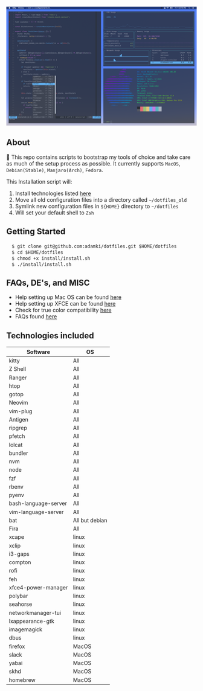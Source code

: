 ![Screenshot](desktop.png)

## About
👋 This repo contains scripts to bootstrap my tools of choice and take care as much of the setup process as possible.  It currently supports `MacOS`, `Debian(Stable)`, `Manjaro(Arch)`, `Fedora`.


This Installation script will:

  1. Install technologies listed [here](#technologies-included)
  2. Move all old configuration files into a directory called `~/dotfiles_old`
  3. Symlink new configuration files in `${HOME}` directory to `~/dotfiles`
  4. Will set your default shell to `Zsh`

## Getting Started
  ```
    $ git clone git@github.com:adamki/dotfiles.git $HOME/dotfiles
    $ cd $HOME/dotfiles
    $ chmod +x install/install.sh
    $ ./install/install.sh
  ```

## FAQs, DE's, and MISC
* Help setting up Mac OS can be found [here](/docs/MACOS.md)
* Help setting up XFCE can be found [here](/docs/XFCE.md)
* Check for true color compatibility [here](/docs/true-colors.md)
* FAQs found [here]('./docs/FAQ.md')

## Technologies included

| Software                 |    OS                     |
|--------------------------|---------------------------|
| kitty                    |    All                    |
| Z Shell                  |    All                    |
| Ranger                   |    All                    |
| htop                     |    All                    |
| gotop                    |    All                    |
| Neovim                   |    All                    |
| vim-plug                 |    All                    |
| Antigen                  |    All                    |
| ripgrep                  |    All                    |
| pfetch                   |    All                    |
| lolcat                   |    All                    |
| bundler                  |    All                    |
| nvm                      |    All                    |
| node                     |    All                    |
| fzf                      |    All                    |
| rbenv                    |    All                    |
| pyenv                    |    All                    |
| bash-language-server     |    All                    |
| vim-language-server      |    All                    |
| bat                      |    All but debian         |
| Fira                     |    All                    |
| xcape                    |    linux                  |
| xclip                    |    linux                  |
| i3-gaps                  |    linux                  |
| compton                  |    linux                  |
| rofi                     |    linux                  |
| feh                      |    linux                  |
| xfce4-power-manager      |    linux                  |
| polybar                  |    linux                  |
| seahorse                 |    linux                  |
| networkmanager-tui       |    linux                  |
| lxappearance-gtk         |    linux                  |
| imagemagick              |    linux                  |
| dbus                     |    linux                  |
| firefox                  |    MacOS                  |
| slack                    |    MacOS                  |
| yabai                    |    MacOS                  |
| skhd                     |    MacOS                  |
| homebrew                 |    MacOS                  |
